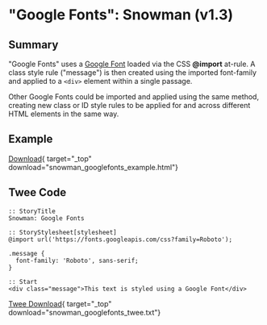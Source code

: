 # "Google Fonts": Snowman (v1.3)

## Summary

"Google Fonts" uses a [Google Font](https://fonts.google.com/) loaded via the CSS **@import** at-rule. A class style rule ("message") is then created using the imported font-family and applied to a `<div>` element within a single passage.

Other Google Fonts could be imported and applied using the same method, creating new class or ID style rules to be applied for and across different HTML elements in the same way.

## Example

[Download](snowman_googlefonts_example.html){ target="_top" download="snowman_googlefonts_example.html"}

## Twee Code

```twee
:: StoryTitle
Snowman: Google Fonts

:: StoryStylesheet[stylesheet]
@import url('https://fonts.googleapis.com/css?family=Roboto');

.message {
  font-family: 'Roboto', sans-serif;
}

:: Start
<div class="message">This text is styled using a Google Font</div>

```

[Twee Download](snowman_googlefonts_twee.txt){ target="_top" download="snowman_googlefonts_twee.txt"}
